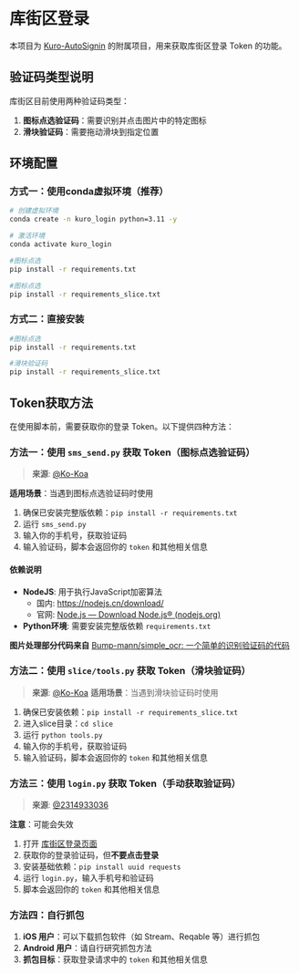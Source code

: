 # 库街区登录

本项目为 [Kuro-AutoSignin](https://github.com/mxyooR/Kuro-autosignin) 的附属项目，用来获取库街区登录 Token 的功能。

## 验证码类型说明

库街区目前使用两种验证码类型：
1. **图标点选验证码**：需要识别并点击图片中的特定图标
2. **滑块验证码**：需要拖动滑块到指定位置


## 环境配置

### 方式一：使用conda虚拟环境（推荐）

```bash
# 创建虚拟环境
conda create -n kuro_login python=3.11 -y

# 激活环境
conda activate kuro_login

#图标点选
pip install -r requirements.txt

#图标点选
pip install -r requirements_slice.txt
```

### 方式二：直接安装

```bash
#图标点选
pip install -r requirements.txt

#滑块验证码
pip install -r requirements_slice.txt
```

## Token获取方法

在使用脚本前，需要获取你的登录 Token。以下提供四种方法：

### 方法一：使用 `sms_send.py` 获取 Token（图标点选验证码）
> **来源**: [@Ko-Koa](https://github.com/Ko-Koa)

**适用场景**：当遇到图标点选验证码时使用

1. 确保已安装完整版依赖：`pip install -r requirements.txt`
2. 运行 `sms_send.py`
3. 输入你的手机号，获取验证码
4. 输入验证码，脚本会返回你的 `token` 和其他相关信息

#### 依赖说明
- **NodeJS**: 用于执行JavaScript加密算法
  - 国内: <https://nodejs.cn/download/>
  - 官网: [Node.js — Download Node.js® (nodejs.org)](https://nodejs.org/en/download/package-manager)
- **Python环境**: 需要安装完整版依赖 `requirements.txt`

**图片处理部分代码来自** [Bump-mann/simple_ocr: 一个简单的识别验证码的代码](https://github.com/Bump-mann/simple_ocr)

### 方法二：使用 `slice/tools.py` 获取 Token（滑块验证码）
> **来源**: [@Ko-Koa](https://github.com/Ko-Koa)
> **适用场景**：当遇到滑块验证码时使用

1. 确保已安装依赖：`pip install -r requirements_slice.txt`
2. 进入slice目录：`cd slice`
3. 运行 `python tools.py`
4. 输入你的手机号，获取验证码
5. 输入验证码，脚本会返回你的 `token` 和其他相关信息



### 方法三：使用 `login.py` 获取 Token（手动获取验证码）
> **来源**: [@2314933036](https://github.com/2314933036)

**注意**：可能会失效

1. 打开 [库街区登录页面](https://www.kurobbs.com/mc/home/)
2. 获取你的登录验证码，但**不要点击登录**
3. 安装基础依赖：`pip install uuid requests`
4. 运行 `login.py`，输入手机号和验证码
5. 脚本会返回你的 `token` 和其他相关信息

### 方法四：自行抓包

1. **iOS 用户**：可以下载抓包软件（如 Stream、Reqable 等）进行抓包
2. **Android 用户**：请自行研究抓包方法
3. **抓包目标**：获取登录请求中的 `token` 和其他相关信息


